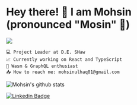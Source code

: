 # Hey there! 👋 I am Mohsin (pronounced "Mosin" 🙂)
![](https://komarev.com/ghpvc/?username=mohsinulhaq)

    💻 Project Leader at D.E. SHaw
    📈 Currently working on React and TypeScript
    💟 Wasm & GraphQL enthusiast
    📥 How to reach me: mohsinulhaq01@gmail.com

![Mohsin's github stats](https://github-readme-stats.vercel.app/api?username=mohsinulhaq&count_private=true&show_icons=true&theme=dark)


[![Linkedin Badge](https://img.shields.io/badge/-LinkedIn-blue?style=flat-square&logo=Linkedin&logoColor=white&link=https://www.linkedin.com/in/mohsinulhaq)](https://www.linkedin.com/in/mohsinulhaq)
